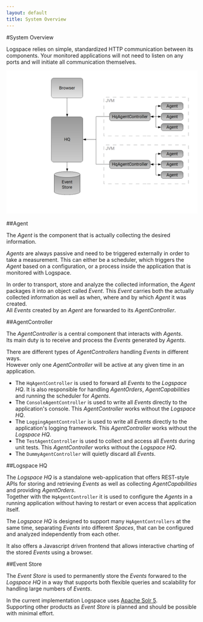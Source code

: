```yaml
---
layout: default
title: System Overview
---
```


#System Overview

Logspace relies on simple, standardized HTTP communication between its components.
Your monitored applications will not need to listen on any ports and will initiate all communication themselves.

![Logspace System Overview](/assets/images/system-overview.png)



##Agent

The *Agent* is the component that is actually collecting the desired information.<br/>

*Agents* are always passive and need to be triggered externally in order to take a measurement. This can either be a scheduler, which triggers the *Agent* based on a configuration, or a process inside the application that is monitored with Logspace.

In order to transport, store and analyze the collected information, the *Agent* packages it into an object called *Event*. This *Event* carries both the actually collected information as well as when, where and by which *Agent* it was created.<br/>
All *Events* created by an *Agent* are forwarded to its *AgentController*.


##AgentController

The *AgentController* is a central component that interacts with *Agents*.<br/>
Its main duty is to receive and process the *Events* generated by *Agents*.

There are different types of *AgentControllers* handling *Events* in different ways.<br/>
However only one *AgentController* will be active at any given time in an application.

* The ```HqAgentController``` is used to forward all *Events* to the *Logspace HQ*. It is also responsible for handling *AgentOrders*, *AgentCapabilities* and running the scheduler for *Agents*.
* The ```ConsoleAgentController``` is used to write all *Events* directly to the application's console. This *AgentController* works without the *Logspace HQ*.
* The ```LoggingAgentController``` is used to write all *Events* directly to the application's logging framework. This *AgentController* works without the *Logspace HQ*.
* The ```TestAgentController``` is used to collect and access all *Events* during unit tests. This *AgentController* works without the *Logspace HQ*.
* The ```DummyAgentController``` will quietly discard all *Events*.

##Logspace HQ

The *Logspace HQ* is a standalone web-application that offers REST-style APIs for storing and retrieving *Events* as well as collecting *AgentCapabilities* and providing *AgentOrders*.<br/>
Together with the ```HqAgentController``` it is used to configure the *Agents* in a running application without having to restart or even access that application itself.

The *Logspace HQ* is designed to support many ```HqAgentControllers``` at the same time, separating *Events* into different *Spaces*, that can be configured and analyzed independently from each other.

It also offers a Javascript driven frontend that allows interactive charting of the stored *Events* using a browser.


##Event Store

The *Event Store* is used to permanently store the *Events* forwared to the *Logspace HQ* in a way that supports both flexible queries and scalability for handling large numbers of *Events*.

In the current implementation Logspace uses [Apache Solr 5](http://lucene.apache.org/solr/).<br/>
Supporting other products as *Event Store* is planned and should be possible with minimal effort.
